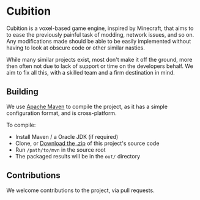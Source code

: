 Cubition
========

Cubition is a voxel-based game engine, inspired by Minecraft, that aims to
to ease the previously painful task of modding, network issues, and so on.
Any modifications made should be able to be easily implemented without having to look
at obscure code or other similar nasties.

While many similar projects exist, most don't make it off the ground, more
then often not due to lack of support or time on the developers behalf. We aim 
to fix all this, with a skilled team and a firm destination in mind.

Building
--------

We use [Apache Maven](http://maven.apache.org) to compile the project, as it has a simple
configuration format, and is cross-platform.

To compile:
- Install Maven / a Oracle JDK (if required)
- Clone, or [Download the .zip](https://github.com/Cubition/Cubition/archive/master.zip) of this project's source code
- Run `/path/to/mvn` in the source root
- The packaged results will be in the `out/` directory

Contributions
-------------

We welcome contributions to the project, via pull requests.